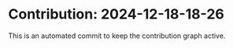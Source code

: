 # Contribution: 2024-12-18-18-26
This is an automated commit to keep the contribution graph active.
